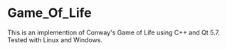 # Game_Of_Life
This is an implemention of Conway's Game of Life using C++ and Qt 5.7. Tested with Linux and Windows.
